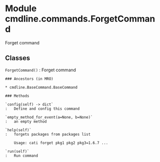 Module cmdline.commands.ForgetCommand
=====================================
Forget command

Classes
-------

`ForgetCommand()`
:   Forget command

    ### Ancestors (in MRO)

    * cmdline.BaseCommand.BaseCommand

    ### Methods

    `config(self) ‑> dict`
    :   Define and config this command

    `empty_method_for_event(a=None, b=None)`
    :   an empty method

    `help(self)`
    :   forgets packages from packages list
        
        Usage: cati forget pkg1 pkg2 pkg3=1.6.7 ...

    `run(self)`
    :   Run command